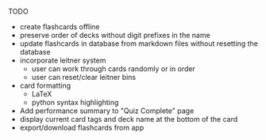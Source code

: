 TODO
* create flashcards offline
* preserve order of decks without digit prefixes in the name
* update flashcards in database from markdown files without resetting the database
* incorporate leitner system
    * user can work through cards randomly or in order
    * user can reset/clear leitner bins
* card formatting
    * LaTeX
    * python syntax highlighting
* Add performance summary to "Quiz Complete" page
* display current card tags and deck name at the bottom of the card
* export/download flashcards from app
